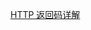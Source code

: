 [HTTP 返回码详解](https://mp.weixin.qq.com/s?__biz=MzUzMjUyMDQ5Mw==&mid=2247483827&idx=1&sn=a9950e07e67cb4b9dd7ff035265d28fb&chksm=fab34af1cdc4c3e7131746cac92da4477476041d84bc347f4114a8320fd5724c711bf873431f&mpshare=1&scene=23&srcid=0711MBU8WkeQnQ3L9hDN4ZuL#rd)
